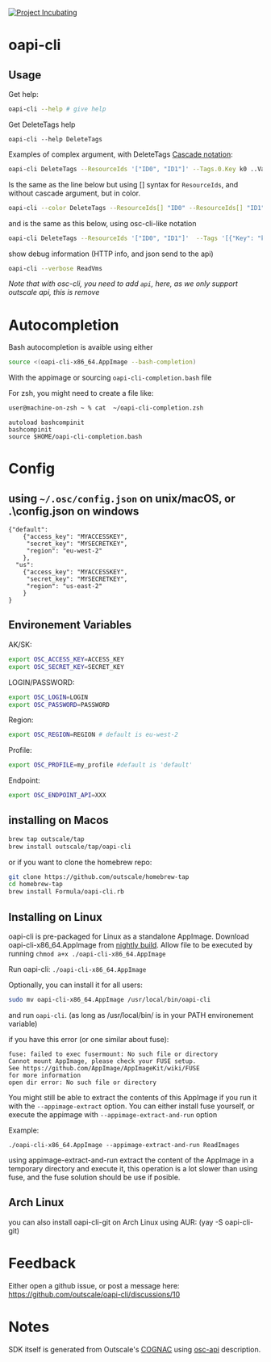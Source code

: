 [![Project Incubating](https://docs.outscale.com/fr/userguide/_images/Project-Incubating-blue.svg)](https://docs.outscale.com/en/userguide/Open-Source-Projects.html)

# oapi-cli

## Usage

Get help:
```bash
oapi-cli --help # give help
```

Get DeleteTags help
```
oapi-cli --help DeleteTags
```

Examples of complex argument, with DeleteTags
[Cascade notation](https://flutterbyexample.com/lesson/cascade-notation):
```bash
oapi-cli DeleteTags --ResourceIds '["ID0", "ID1"]' --Tags.0.Key k0 ..Value v0 --Tags.1.Key k1 ..Value v1
```
Is the same as the line below but using [] syntax for `ResourceIds`, and without cascade argument, but in color.
```bash
oapi-cli --color DeleteTags --ResourceIds[] "ID0" --ResourceIds[] "ID1"  --Tags.0.Key k0 --Tags.0.Value v0 --Tags.1.Key k1 --Tags.1.Value v1
```
and is the same as this below, using osc-cli-like notation
```bash
oapi-cli DeleteTags --ResourceIds '["ID0", "ID1"]'  --Tags '[{"Key": "k0", "Value": "v0"}, {"Key": "k1", "Value": "v1"}]'
```

show debug information (HTTP info, and json send to the api)
```bash
oapi-cli --verbose ReadVms
```

*Note that with osc-cli, you need to add `api`, here, as we only support outscale api, this is remove*

# Autocompletion

Bash autocompletion is avaible using either
```bash
source <(oapi-cli-x86_64.AppImage --bash-completion)
```
With the appimage
or sourcing `oapi-cli-completion.bash` file

For zsh, you might need to create a file like:
```zsh
user@machine-on-zsh ~ % cat  ~/oapi-cli-completion.zsh
```
```
autoload bashcompinit
bashcompinit
source $HOME/oapi-cli-completion.bash
```

# Config

## using `~/.osc/config.json` on unix/macOS, or .\config.json on windows

```
{"default":
    {"access_key": "MYACCESSKEY",
     "secret_key": "MYSECRETKEY",
     "region": "eu-west-2"
    },
  "us":
    {"access_key": "MYACCESSKEY",
     "secret_key": "MYSECRETKEY",
     "region": "us-east-2"
    }
}
```

## Environement Variables

AK/SK:
```bash
export OSC_ACCESS_KEY=ACCESS_KEY
export OSC_SECRET_KEY=SECRET_KEY
```

LOGIN/PASSWORD:
```bash
export OSC_LOGIN=LOGIN
export OSC_PASSWORD=PASSWORD
```

Region:
```bash
export OSC_REGION=REGION # default is eu-west-2
```

Profile:
```bash
export OSC_PROFILE=my_profile #default is 'default'
```

Endpoint:
```bash
export OSC_ENDPOINT_API=XXX
```

## installing on Macos

```bash
brew tap outscale/tap
brew install outscale/tap/oapi-cli  
```
or if you want to clone the homebrew repo:

```bash
git clone https://github.com/outscale/homebrew-tap
cd homebrew-tap
brew install Formula/oapi-cli.rb
```

## Installing on Linux

oapi-cli is pre-packaged for Linux as a standalone AppImage.
Download oapi-cli-x86_64.AppImage from [nightly build](https://github.com/outscale/oapi-cli/releases/tag/nightly-linux).
Allow file to be executed by running 
`chmod a+x ./oapi-cli-x86_64.AppImage`

Run oapi-cli: `./oapi-cli-x86_64.AppImage`

Optionally, you can install it for all users:
```sh
sudo mv oapi-cli-x86_64.AppImage /usr/local/bin/oapi-cli
```
and run `oapi-cli`. (as long as /usr/local/bin/ is in your PATH environement variable)

if you have this error (or one similar about fuse):

```
fuse: failed to exec fusermount: No such file or directory
Cannot mount AppImage, please check your FUSE setup.
See https://github.com/AppImage/AppImageKit/wiki/FUSE
for more information
open dir error: No such file or directory
```

You might still be able to extract the contents of this AppImage if you run it with the `--appimage-extract` option.
You can either install fuse yourself, or execute the appimage with `--appimage-extract-and-run` option

Example:
```
./oapi-cli-x86_64.AppImage --appimage-extract-and-run ReadImages
```

using appimage-extract-and-run extract the content of the AppImage in a temporary directory and execute it, this operation is a lot slower than using fuse, and the fuse solution should be use if posible.

## Arch Linux
you can also install oapi-cli-git on Arch Linux using AUR: (yay -S oapi-cli-git)

# Feedback
Either open a github issue, or post a message here: https://github.com/outscale/oapi-cli/discussions/10

# Notes
SDK itself is generated from Outscale's [COGNAC](https://github.com/outscale/COGNAC) using [osc-api](https://github.com/outscale/osc-api) description.
